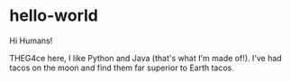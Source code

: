 # hello-world

Hi Humans!

THEG4ce here, I like Python and Java (that's what I'm made of!).
I've had tacos on the moon and find them far superior to Earth tacos.
